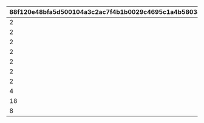 |88f120e48bfa5d500104a3c2ac7f4b1b0029c4695c1a4b5803435adf4676fd64|dae202826cef207b7decc97783db53829667cb14e594a6f35f1922e98d960558|49d88e7ed6526797925b89e5bd707395b1ad352e93c9622ec0f84a2963f885a5|51268cbe50b05110a13d68b57eaba49378253da77ec265af40daf554920ceb81|
| --- | --- | --- | --- |
|2|25011|1|9000|
|2|25012|2|9000|
|2|25013|3|9000|
|2|25014|4|9000|
|2|25015|5|9000|
|2|25021|6|7000|
|2|21953|7|2|
|4|140001|8|100|
|18|4104402|9|1|
|8|91002|10|1000|